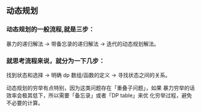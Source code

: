 ## 动态规划

### 动态规划的⼀般流程,就是三步：
暴⼒的递归解法 -> 带备忘录的递归解法 -> 迭代的动态规划解法。
### 就思考流程来说，就分为⼀下⼏步：
找到状态和选择 -> 明确 dp 数组/函数的定义 -> 寻找状态之间的关系。

动态规划的穷举有点特别，因为这类问题存在「重叠⼦问题」，如果
暴⼒穷举的话效率会极其低下，所以需要「备忘录」或者「DP table」来优
化穷举过程，避免不必要的计算。